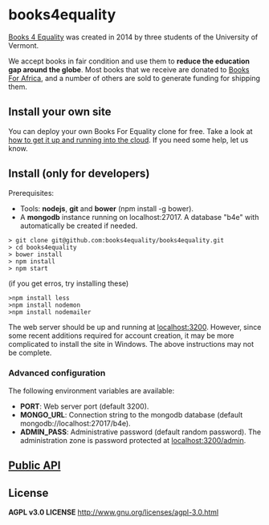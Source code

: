 # books4equality

[Books 4 Equality](http://www.books4equality.com) was created in 2014 by three students of the University of Vermont.

We accept books in fair condition and use them to **reduce the education gap around the globe**.
Most books that we receive are donated to [Books For Africa](http://www.booksforafrica.org/), and
a number of others are sold to generate funding for shipping them.

## Install your own site

You can deploy your own Books For Equality clone for free. Take a look at [how to get it up and running into the cloud](/docs/DEPLOY.md). If you need some help, let us know.

## Install (only for developers)

Prerequisites:
- Tools: **nodejs**, **git** and **bower** (npm install -g bower).
- A **mongodb** instance running on localhost:27017. A database "b4e" with automatically be created if needed.

```
> git clone git@github.com:books4equality/books4equality.git
> cd books4equality
> bower install
> npm install
> npm start
```

(if you get erros, try installing these)
```
>npm install less
>npm install nodemon
>npm install nodemailer
```

The web server should be up and running at [localhost:3200](http://localhost:3200). However, since some recent additions required for account creation, it may be more complicated to install the site in Windows. The above instructions may not be complete.

### Advanced configuration

The following environment variables are available:

* **PORT**: Web server port (default 3200).
* **MONGO_URL**: Connection string to the mongodb database (default mongodb://localhost:27017/b4e).
* **ADMIN_PASS**: Administrative password (default random password). The administration zone is
password protected at [localhost:3200/admin](http://localhost:3200/admin).

## [Public API](/docs/API.md)

## License

**AGPL v3.0 LICENSE**
http://www.gnu.org/licenses/agpl-3.0.html

